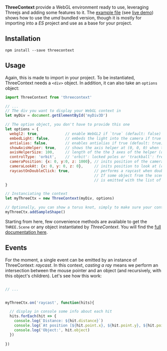 **ThreeContext** provide a WebGL environment ready to use, leveraging Threejs and adding some features to it. The [example file](https://github.com/jonathanlurie/threecontext/blob/master/examples/index.html) (see [live demo](http://me.jonathanlurie.fr/threecontext/examples/)) shows how to use the *umd* bundled version, though it is mostly for importing into a *ES* project and use as a base for your project.

## Installation
`npm install --save threecontext`

## Usage
Again, this is made to import in your project. To be instantiated, ThreeContext needs a `<div>` object. In addition, it can also take an `options` object:

```javascript
import ThreeContext from 'threecontext'

// ...
// The div you want to display your WebGL context in
let myDiv = document.getElementById('myDiv3D')

// The option object, you don't have to provide this one
let options = {
  webgl2: true,            // enable WebGL2 if `true` (default: false)
  embedLight: false,       // embeds the light into the camera if true (default: false)
  antialias: false,        // enables antialias if true (default: true)
  showAxisHelper: true,    // shows the axis helper at (0, 0, 0) when true (default: false)
  axisHelperSize: 100,     // length of the the 3 axes of the helper (default: 100)
  controlType: 'orbit',    // 'orbit': locked poles or 'trackball': free rotations (default: 'trackball')
  cameraPosition: {x: 0, y:0, z: 1000}, // inits position of the camera (default: {x: 0, y: 0, z: 100})
  cameraLookAt: {x: 0, y: 0, z: 0},     // inits position to look at (default: {x: 0, y: 0, z: 0})
  raycastOnDoubleClick: true,           // performs a raycast when double clicking (default: `true`).
                                        // If some object from the scene are raycasted, the event 'raycast'
                                        // is emitted with the list of intersected object from the scene as argument.
}

// Instanciating the context
let myThreeCtx = new ThreeContext(myDiv, options)

// Optionally, you can show a torus knot, simply to make sure your context is properly setup
myThreeCtx.addSampleShape()
```

Starting from here, few convenience methods are available to get the `THREE.Scene` or any object instantiated by *ThreeContext*. You will find the [full documentation here](http://me.jonathanlurie.fr/threecontext/doc/).

## Events
For the moment, a single event can be emitted by an instance of ThreeContext: *raycast*. In this context, *casting a ray* means we perform an intersection between the mouse pointer and an object (and recursively, with this object's children). Let's see how this work:

``` javascript

// ...


myThreeCtx.on('raycast', function(hits){

  // display in console some info about each hit
  hits.forEach(hit => {
    console.log(`Distance: ${hit.distance}`)
    console.log(`At position [${hit.point.x}, ${hit.point.y}, ${hit.point.z}]`)
    console.log('Object:', hit.object)
  })
  
})
```
